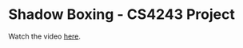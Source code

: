 # Shadow Boxing - CS4243 Project
Watch the video [here](https://www.youtube.com/watch?v=UsvmSalqXnE).
